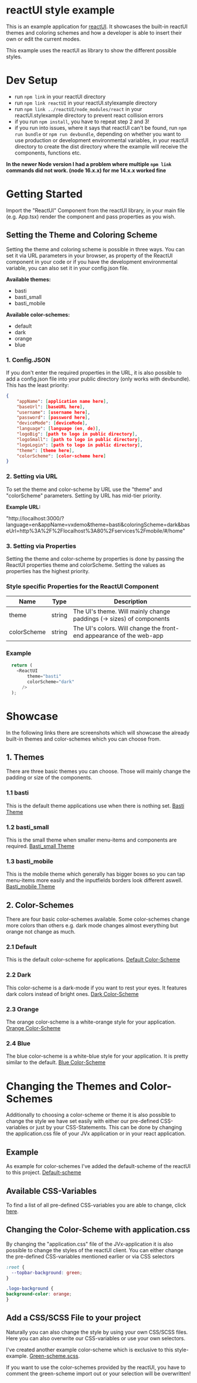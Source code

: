 # reactUI style example

This is an example application for [reactUI](https://github.com/sibvisions/reactUI). It showcases the built-in reactUI themes and coloring schemes and how a developer is able to insert their own or edit the current modes.

This example uses the reactUI as library to show the different possible styles.

# Dev Setup
- run `npm link` in your reactUI directory
- run `npm link reactUI` in your reactUI.stylexample directory
- run `npm link ../reactUI/node_modules/react` in your reactUI.stylexample directory to prevent react collision errors
- if you run `npm install`, you have to repeat step 2 and 3!
- if you run into issues, where it says that reactUI can't be found, run ```npm run bundle``` or ```npm run devbundle```, depending on whether you want to use production or development environmental variables, in your reactUI directory to create the dist directory where the example will receive the components, functions etc.

**In the newer Node version I had a problem where multiple `npm link` commands did not work. (node 16.x.x) for me 14.x.x worked fine**

# Getting Started
Import the "ReactUI" Component from the reactUI library, in your main file (e.g. App.tsx) render the component and pass properties as you wish.

## Setting the Theme and Coloring Scheme
Setting the theme and coloring scheme is possible in three ways. You can set it via URL parameters in your browser, as property of the ReactUI component in your code or if you have the development environmental variable, you can also set it in your config.json file.

  **Available themes:** 
  - basti
  - basti_small
  - basti_mobile 
    
  **Available color-schemes:** 
  - default
  - dark
  - orange
  - blue

### 1. Config.JSON
If you don't enter the required properties in the URL, it is also possible to add a config.json file into your public directory (only works with devbundle). This has the least priority:
```json
{
    "appName": [application name here],
    "baseUrl": [baseURL here],
    "username": [username here],
    "password": [password here],
    "deviceMode": [deviceMode],
    "language": [language (en, de)],
    "logoBig": [path to logo in public directory],
    "logoSmall": [path to logo in public directory],
    "logoLogin": [path to logo in public directory],
    "theme": [theme here],
    "colorScheme": [color-scheme here]
}
```

### 2. Setting via URL
  
  To set the theme and color-scheme by URL use the "theme" and "colorScheme" parameters. Setting by URL has mid-tier priority.

  **Example URL:** 
  
  "http://localhost:3000/?language=en&appName=vxdemo&theme=basti&coloringScheme=dark&baseUrl=http%3A%2F%2Flocalhost%3A80%2Fservices%2Fmobile/#/home"

### 3. Setting via Properties

  Setting the theme and color-scheme by properties is done by passing the ReactUI properties theme and colorScheme. Setting the values as properties has the highest priority.

### Style specific Properties for the ReactUI Component
Name | Type | Description
--- | --- | --- |
theme | string | The UI's theme. Will mainly change paddings (-> sizes) of components
colorScheme | string | The UI's colors. Will change the front-end appearance of the web-app

### Example
```typescript
  return (
    <ReactUI 
        theme="basti"
        colorScheme="dark"
      />
  );
```

# Showcase
In the following links there are screenshots which will showcase the already built-in themes and color-schemes which you can choose from.

## 1. Themes
There are three basic themes you can choose. Those will mainly change the padding or size of the components.

  ### 1.1 basti
  This is the default theme applications use when there is nothing set. [Basti Theme](src/readme-files/basti)

  ### 1.2 basti_small
  This is the small theme when smaller menu-items and components are required. [Basti_small Theme](src/readme-files/basti_small)

  ### 1.3 basti_mobile
  This is the mobile theme which generally has bigger boxes so you can tap menu-items more easily and the inputfields borders look different aswell. [Basti_mobile Theme](src/readme-files/basti_mobile)

## 2. Color-Schemes
There are four basic color-schemes available. Some color-schemes change more colors than others e.g. dark mode changes almost everything but orange not change as much.

  ### 2.1 Default
  This is the default color-scheme for applications. [Default Color-Scheme](src/readme-files/default)

  ### 2.2 Dark
  This color-scheme is a dark-mode if you want to rest your eyes. It features dark colors instead of bright ones. [Dark Color-Scheme](src/readme-files/dark)

  ### 2.3 Orange
  The orange color-scheme is a white-orange style for your application. [Orange Color-Scheme](src/readme-files/orange)

  ### 2.4 Blue
  The blue color-scheme is a white-blue style for your application. It is pretty similar to the default. [Blue Color-Scheme](src/readme-files/blue)

  # Changing the Themes and Color-Schemes
  Additionally to choosing a color-scheme or theme it is also possible to change the style we have set easily with either our pre-defined CSS-variables or just by your CSS-Statements. This can be done by changing the application.css file of your JVx application or in your react application.

  ## Example
  As example for color-schemes I've added the default-scheme of the reactUI to this project. [Default-scheme](./default-scheme.scss)

  ## Available CSS-Variables
  To find a list of all pre-defined CSS-variables you are able to change, click [here](src/readme-files/css-variables).

  ## Changing the Color-Scheme with application.css
  By changing the "application.css" file of the JVx-application it is also possible to change the styles of the reactUI client. You can either change the pre-defined CSS-variables mentioned earlier or via CSS selectors

  ```css
:root {
    --topbar-background: green;
}

.logo-background {
  background-color: orange;
}
```

  ## Add a CSS/SCSS File to your project
  Naturally you can also change the style by using your own CSS/SCSS files. Here you can also overwrite our CSS-variables or use your own selectors.

  I've created another example color-scheme which is exclusive to this style-example. [Green-scheme.scss](./green-scheme.scss).

  If you want to use the color-schemes provided by the reactUI, you have to comment the green-scheme import out or your selection will be overwritten!